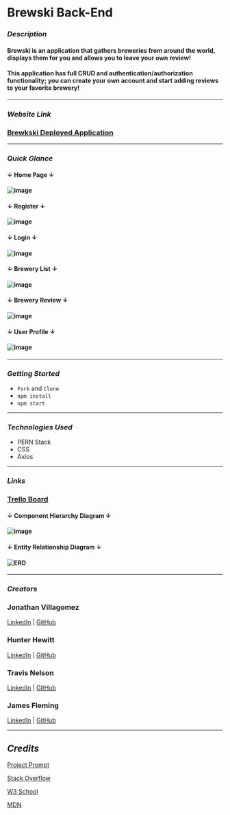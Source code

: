# Brewski Back-End

### **_Description_**

#### Brewski is an application that gathers breweries from around the world, displays them for you and allows you to leave your own review! 
#### This application has full CRUD and authentication/authorization functionality; you can create your own account and start adding reviews to your favorite brewery!

---

### **_Website Link_**

### [Brewkski Deployed Application](https://brewski.herokuapp.com/)

---

### **_Quick Glance_**

#### **↓ Home Page ↓**

#### ![image](https://i.imgur.com/mVnkK8P.png)

#### **↓ Register ↓**

#### ![image](https://i.imgur.com/6GJsjSu.png)

#### **↓ Login ↓**

#### ![image](https://i.imgur.com/QQ7oPaQ.png)

#### **↓ Brewery List ↓**

#### ![image](https://i.imgur.com/X2Xx3T4.png)

#### **↓ Brewery Review ↓**

#### ![image](https://i.imgur.com/YeVR8g9.png)

#### **↓ User Profile ↓**

#### ![image](https://i.imgur.com/MmsqjcE.png)

---

### **_Getting Started_**

- `Fork` and `Clone`
- `npm install`
- `npm start`

---

### **_Technologies Used_**

- PERN Stack
- CSS
- Axios

---


### **_Links_**

### [Trello Board](https://trello.com/b/IjF3jDqB/brewski-planner)

#### **↓ Component Hierarchy Diagram ↓**

#### ![image](https://i.imgur.com/PWi36xs.png)

#### **↓ Entity Relationship Diagram ↓**

#### ![ERD](https://i.imgur.com/zzDwlUB.png)

---

### **_Creators_**

### Jonathan Villagomez

[LinkedIn](https://www.linkedin.com/in/jonathanvillagomezhernandez/) |
[GitHub](https://github.com/VillagomezHJonathan)

### Hunter Hewitt

[LinkedIn](https://www.linkedin.com/in/hunterhewitt/) |
[GitHub](https://github.com/HunterHewitt1)

### Travis Nelson

[LinkedIn](https://www.linkedin.com/in/travis-nelson91/) |
[GitHub](https://github.com/tnel91)

### James Fleming

[LinkedIn](https://www.linkedin.com/in/james--fleming/) |
[GitHub](https://github.com/James-fleming394)

---

## **_Credits_**

[Project Prompt](https://github.com/SEI-R-9-19/u3_project_prompt)

[Stack Overflow](https://stackoverflow.com/)

[W3 School](https://www.w3schools.com/)

[MDN](https://developer.mozilla.org/en-US/)
